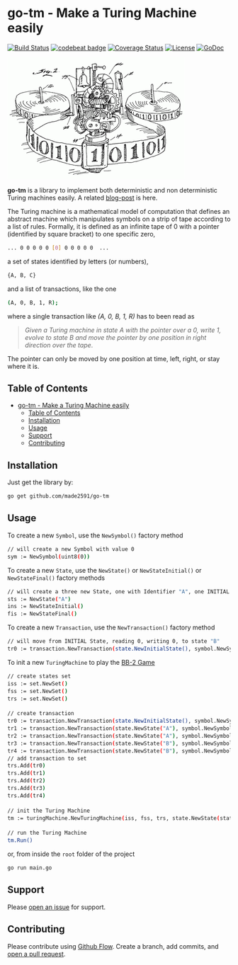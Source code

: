 # go-tm - Make a Turing Machine easily

[![Build Status](https://travis-ci.org/made2591/go-tm.svg?branch=master)](https://travis-ci.org/made2591/go-tm)
[![codebeat badge](https://codebeat.co/badges/53c8e4e9-5bed-485f-9a18-570bce089e1b)](https://codebeat.co/projects/github-com-made2591-go-tm-master)
[![Coverage Status](https://coveralls.io/repos/github/made2591/go-tm/badge.svg?branch=master)](https://coveralls.io/github/made2591/go-tm?branch=master)
[![License](https://img.shields.io/github/license/made2591/go-tm.svg)](https://opensource.org/licenses/MIT)
[![GoDoc](https://godoc.org/github.com/made2591/go-tm?status.svg)](https://godoc.org/github.com/made2591/go-tm)

![header](header.gif)

**go-tm** is a library to implement both deterministic and non deterministic Turing machines easily. A related [blog-post](https://made2591.github.io/posts/golang-turing-machine) is here.

The Turing machine is a mathematical model of computation that defines an abstract machine which manipulates symbols on a strip of tape according to a list of rules. Formally, it is defined as an infinite tape of 0 with a pointer (identified by square bracket) to one specific zero,

```sh
... 0 0 0 0 0 [0] 0 0 0 0 0  ...
```

a set of states identified by letters (or numbers),

```sh
{A, B, C}
```

and a list of transactions, like the one

```sh
(A, 0, B, 1, R);
```

where a single transaction like *(A, 0, B, 1, R)* has to been read as

> *Given a Turing machine in state A with the pointer over a 0, write 1, evolve to state B and move the pointer by one position in right direction over the tape*.

The pointer can only be moved by one position at time, left, right, or stay where it is.

## Table of Contents

- [go-tm - Make a Turing Machine easily](#go-tm---make-a-turing-machine-easily)
  - [Table of Contents](#table-of-contents)
  - [Installation](#installation)
  - [Usage](#usage)
  - [Support](#support)
  - [Contributing](#contributing)

## Installation

Just get the library by:

```sh
go get github.com/made2591/go-tm
```

## Usage

To create a new ```Symbol```, use the ```NewSymbol()``` factory method

```sh
// will create a new Symbol with value 0
sym := NewSymbol(uint8(0))
```

To create a new ```State```, use the ```NewState()``` or ```NewStateInitial()``` or ```NewStateFinal()``` factory methods

```sh
// will create a three new State, one with Identifier "A", one INITIAL and one FINAL
sts := NewState("A")
ins := NewStateInitial()
fis := NewStateFinal()
```

To create a new ```Transaction```, use the ```NewTransaction()``` factory method

```sh
// will move from INITIAL State, reading 0, writing 0, to state "B"
tr0 := transaction.NewTransaction(state.NewInitialState(), symbol.NewSymbol(uint8(0)), state.NewState("B"), symbol.NewSymbol(uint8(1)), "N")
```

To init a new ```TuringMachine``` to play the [BB-2 Game](https://en.wikipedia.org/wiki/Busy_beaver)

```sh
// create states set
iss := set.NewSet()
fss := set.NewSet()
trs := set.NewSet()

// create transaction
tr0 := transaction.NewTransaction(state.NewInitialState(), symbol.NewSymbol(uint8(0)), state.NewState("A"), symbol.NewSymbol(uint8(0)), "N")
tr1 := transaction.NewTransaction(state.NewState("A"), symbol.NewSymbol(uint8(0)), state.NewState("B"), symbol.NewSymbol(uint8(1)), "R")
tr2 := transaction.NewTransaction(state.NewState("A"), symbol.NewSymbol(uint8(1)), state.NewState("B"), symbol.NewSymbol(uint8(1)), "L")
tr3 := transaction.NewTransaction(state.NewState("B"), symbol.NewSymbol(uint8(0)), state.NewState("A"), symbol.NewSymbol(uint8(1)), "L")
tr4 := transaction.NewTransaction(state.NewState("B"), symbol.NewSymbol(uint8(1)), state.NewFinalState(), symbol.NewSymbol(uint8(1)), "R")
// add transaction to set
trs.Add(tr0)
trs.Add(tr1)
trs.Add(tr2)
trs.Add(tr3)
trs.Add(tr4)

// init the Turing Machine
tm := turingMachine.NewTuringMachine(iss, fss, trs, state.NewState(state.INITIAL), symbol.NewSymbol(uint8(0)))

// run the Turing Machine
tm.Run()

```

or, from inside the ```root``` folder of the project

```sh
go run main.go
```

## Support

Please [open an issue](https://github.com/made2591/go-tm/issues/new) for support.

## Contributing

Please contribute using [Github Flow](https://guides.github.com/introduction/flow/). Create a branch, add commits, and [open a pull request](https://github.com/made2591/go-tm/compare/).
